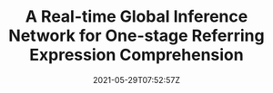 ---
title: "A Real-time Global Inference Network for One-stage Referring Expression Comprehension"
authors:
- Yiyi Zhou
- Rongrong Ji
- Gen Luo
- Xiaoshuai Sun
- Jinsong Su
- Xinghao Ding
- Chia-Wen Lin
- Qi Tian
author_notes:
- 
- 
- 
- 
- 
- 
- 
- 
date: "2021-05-29T07:52:57Z"
publishDate: "2025-05-29T07:52:57Z"
publication_types: []
publication: "**IEEE Transactions on Neural Networks and Learning Systems.** (CCF-B类)"
---